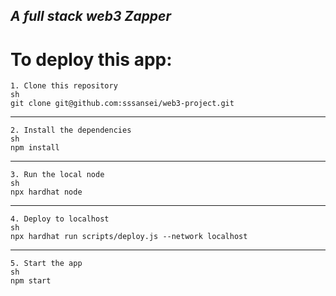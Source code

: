 ## _A full stack web3 Zapper_


# To deploy this app:

```
1. Clone this repository
sh
git clone git@github.com:sssansei/web3-project.git 
```
____
```
2. Install the dependencies
sh
npm install
```
____
```
3. Run the local node
sh
npx hardhat node
```
____
```
4. Deploy to localhost
sh
npx hardhat run scripts/deploy.js --network localhost
```
____
```
5. Start the app
sh
npm start
```
